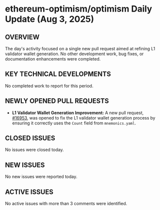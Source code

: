 # ethereum-optimism/optimism Daily Update (Aug 3, 2025)
## OVERVIEW 
The day's activity focused on a single new pull request aimed at refining L1 validator wallet generation. No other development work, bug fixes, or documentation enhancements were completed.

## KEY TECHNICAL DEVELOPMENTS
No completed work to report for this period.

## NEWLY OPENED PULL REQUESTS
*   **L1 Validator Wallet Generation Improvement:** A new pull request, [#16953](https://github.com/ethereum-optimism/optimism/pull/16953), was opened to fix the L1 validator wallet generation process by ensuring it correctly uses the `Count` field from `mnemonics.yaml`.

## CLOSED ISSUES
No issues were closed today.

## NEW ISSUES
No new issues were reported today.

## ACTIVE ISSUES
No active issues with more than 3 comments were identified.